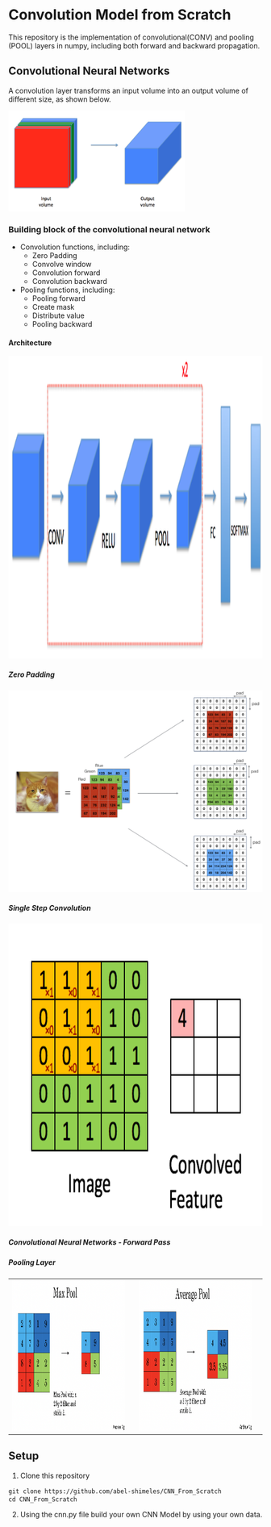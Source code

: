 # Convolution Model from Scratch

This repository is the implementation of convolutional(CONV) and pooling (POOL) layers in numpy, including both forward and backward propagation.

## Convolutional Neural Networks

A convolution layer transforms an input volume into an output volume of different size, as shown below. 

<img src="images/conv_nn.png" style="width:350px;height:200px;">

### Building block of the convolutional neural network

- Convolution functions, including:
    * Zero Padding
    * Convolve window 
    * Convolution forward
    * Convolution backward
- Pooling functions, including:
    * Pooling forward
    * Create mask 
    * Distribute value
    * Pooling backward

#### Architecture

<img src="images/model.png" style="width:900px;height:600px;">

##### Zero Padding
<img src="images/PAD.png" style="width:600px;height:400px;">

##### Single Step Convolution
<img src="images/Convolution_schematic.gif" style="width:900px;height:600px;">

##### Convolutional Neural Networks - Forward Pass


##### Pooling Layer

<table>
<td>
<img src="images/max_pool1.png" style="width:500px;height:300px;">
<td>

<td>
<img src="images/a_pool.png" style="width:500px;height:300px;">
<td>
</table>


## Setup
1. Clone this repository

```shell
git clone https://github.com/abel-shimeles/CNN_From_Scratch
cd CNN_From_Scratch
```

2. Using the cnn.py file build your own CNN Model by using your own data.



